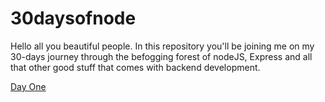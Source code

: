 # 30daysofnode
Hello all you beautiful people. In this repository you'll be joining me on my 30-days journey through the befogging forest of nodeJS, Express and all that other good stuff that comes with backend development.
 
[Day One](https://github.com/prozacnzoloft/30daysofnode/blob/main/Journal/Day%20One)